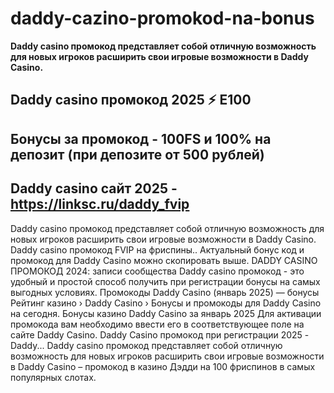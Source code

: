 # daddy-cazino-promokod-na-bonus

**Daddy casino промокод представляет собой отличную возможность для новых игроков расширить свои игровые возможности в Daddy Casino.**

## Daddy casino промокод 2025 ⚡️ E100

## Бонусы за промокод - 100FS и 100% на депозит (при депозите от 500 рублей)

## Daddy casino сайт 2025 - https://linksc.ru/daddy_fvip


Daddy casino промокод представляет собой отличную возможность для новых игроков расширить свои игровые возможности в Daddy Casino.
Daddy casino промокод FVIP на фриспины.. Актуальный бонус код и промокод для Daddy Casino можно скопировать выше.
DADDY CASINO ПРОМОКОД 2024: записи сообщества Daddy casino промокод - это удобный и простой способ получить при регистрации бонусы на самых выгодных условиях.
Промокоды Daddy Casino (январь 2025) — бонусы Рейтинг казино › Daddy Casino › Бонусы и промокоды для Daddy Casino на сегодня.
Бонусы казино Daddy Casino за январь 2025 Для активации промокода вам необходимо ввести его в соответствующее поле на сайте Daddy Casino.
Daddy Casino промокод при регистрации 2025 - Daddy... Daddy casino промокод представляет собой отличную возможность для новых игроков расширить свои игровые возможности в Daddy Casino – промокод в казино Дэдди на 100 фриспинов в самых популярных слотах.
